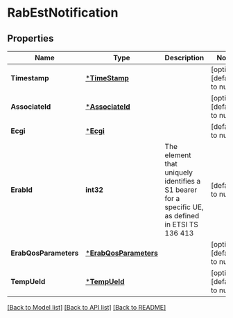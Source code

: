 # RabEstNotification

## Properties
Name | Type | Description | Notes
------------ | ------------- | ------------- | -------------
**Timestamp** | [***TimeStamp**](TimeStamp.md) |  | [optional] [default to null]
**AssociateId** | [***AssociateId**](AssociateId.md) |  | [optional] [default to null]
**Ecgi** | [***Ecgi**](Ecgi.md) |  | [default to null]
**ErabId** | **int32** | The element that uniquely identifies a S1 bearer for a specific UE, as defined in ETSI TS 136 413 | [default to null]
**ErabQosParameters** | [***ErabQosParameters**](ErabQosParameters.md) |  | [optional] [default to null]
**TempUeId** | [***TempUeId**](TempUeId.md) |  | [optional] [default to null]

[[Back to Model list]](../README.md#documentation-for-models) [[Back to API list]](../README.md#documentation-for-api-endpoints) [[Back to README]](../README.md)


